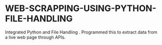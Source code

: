 # WEB-SCRAPPING-USING-PYTHON-FILE-HANDLING

Integrated Python and File Handling .
Programmed this to extract data from a live web page through APIs.
